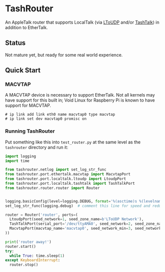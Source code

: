# TashRouter

An AppleTalk router that supports LocalTalk (via [LToUDP](https://windswept.home.blog/2019/12/10/localtalk-over-udp/) and/or [TashTalk](https://github.com/lampmerchant/tashtalk)) in addition to EtherTalk.

## Status

Not mature yet, but ready for some real world experience.

## Quick Start

### MACVTAP

A MACVTAP device is necessary to support EtherTalk.  Not all kernels may have support for this built in; Void Linux for
Raspberry Pi is known to have support for MACVTAP.

```
# ip link add link eth0 name macvtap0 type macvtap
# ip link set dev macvtap0 promisc on
```

### Running TashRouter

Put something like this into `test_router.py` at the same level as the `tashrouter` directory and run it:

```python
import logging
import time

from tashrouter.netlog import set_log_str_func
from tashrouter.port.ethertalk.macvtap import MacvtapPort
from tashrouter.port.localtalk.ltoudp import LtoudpPort
from tashrouter.port.localtalk.tashtalk import TashTalkPort
from tashrouter.router.router import Router


logging.basicConfig(level=logging.DEBUG, format='%(asctime)s %(levelname)s: %(message)s')
set_log_str_func(logging.debug)  # comment this line for speed and reduced spam

router = Router('router', ports=(
  LtoudpPort(seed_network=1, seed_zone_name=b'LToUDP Network'),
  TashTalkPort(serial_port='/dev/ttyAMA0', seed_network=2, seed_zone_name=b'TashTalk Network'),
  MacvtapPort(macvtap_name='macvtap0', seed_network_min=3, seed_network_max=5, seed_zone_names=[b'EtherTalk Network']),
))

print('router away!')
router.start()
try:
  while True: time.sleep(1)
except KeyboardInterrupt:
  router.stop()
```
